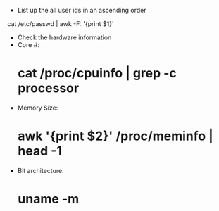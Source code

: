 * List up the all user ids in an ascending order

cat /etc/passwd | awk -F: '{print $1}'

* Check the hardware information
 * Core #:
	# cat /proc/cpuinfo | grep -c processor
 * Memory Size:
	# awk '{print $2}' /proc/meminfo | head -1
 * Bit architecture:
	# uname -m

